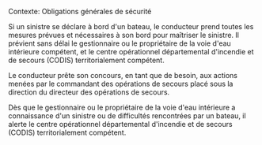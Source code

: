 Contexte: Obligations générales de sécurité

Si un sinistre se déclare à bord d'un bateau, le conducteur prend toutes les mesures prévues et nécessaires à son bord pour maîtriser le sinistre. Il prévient sans délai le gestionnaire ou le propriétaire de la voie d'eau intérieure compétent, et le centre opérationnel départemental d'incendie et de secours (CODIS) territorialement compétent.

Le conducteur prête son concours, en tant que de besoin, aux actions menées par le commandant des opérations de secours placé sous la direction du directeur des opérations de secours.

Dès que le gestionnaire ou le propriétaire de la voie d'eau intérieure a connaissance d'un sinistre ou de difficultés rencontrées par un bateau, il alerte le centre opérationnel départemental d'incendie et de secours (CODIS) territorialement compétent.